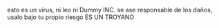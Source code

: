 esto es un virus, ni leo ni Dummy INC. se ase responsable de los daños, usalo bajo tu propio riesgo
ES UN TROYANO

